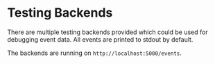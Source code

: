 # Testing Backends

There are multiple testing backends provided which could be used for debugging event data.
All events are printed to stdout by default.

The backends are running on `http://localhost:5000/events`.
